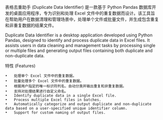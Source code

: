 表格去重助手 (Duplicate Data Identifier) 是一款基于 Python Pandas 数据库开发的桌面应用程序，专为识别和处理 Excel 文件中的重复数据而设计。该工具旨在帮助用户在数据清理和管理场景中，处理单个文件或批量文件，并生成包含重复和非重复数据的结果文件。

Duplicate Data Identifier is a desktop application developed using Python Pandas, designed to identify and process duplicate data in Excel files. It assists users in data cleaning and management tasks by processing single or multiple files and generating output files containing both duplicate and non-duplicate data.

特性 (Features)

	•	处理单个 Excel 文件中的重复数据。
	•	批量处理多个 Excel 文件中的重复数据。
	•	根据用户指定的唯一标识符列名，自动分类并输出重复和非重复数据。
	•	支持对处理结果进行自定义命名。
	•	Identify duplicate data in a single Excel file.
	•	Process multiple Excel files in batches.
	•	Automatically categorize and output duplicate and non-duplicate data based on a user-specified unique identifier column.
	•	Support for custom naming of output files.
